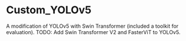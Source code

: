 # Custom_YOLOv5
A modification of YOLOv5 with Swin Transformer (included a toolkit for evaluation).
TODO: Add Swin Transformer V2 and FasterViT to YOLOv5.
